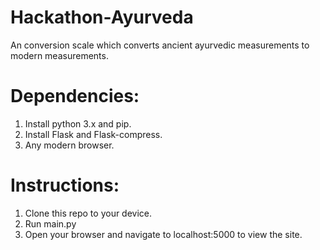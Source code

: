 # Hackathon-Ayurveda

An conversion scale which converts ancient ayurvedic measurements to modern measurements.


# Dependencies:
1) Install python 3.x and pip.
2) Install Flask and Flask-compress.
3) Any modern browser.

# Instructions:
1) Clone this repo to your device.
2) Run main.py
3) Open your browser and navigate to localhost:5000 to view the site.
